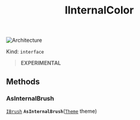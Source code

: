 ﻿---
id: IInternalColor
title: IInternalColor
---

![Architecture](https://img.shields.io/badge/architecture-new_only-blue)

Kind: `interface`

> **EXPERIMENTAL**

## Methods
### AsInternalBrush
[`IBrush`](IBrush) **`AsInternalBrush`**([`Theme`](Theme) theme)

